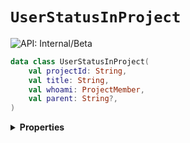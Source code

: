 # `UserStatusInProject`


![API: Internal/Beta](https://img.shields.io/static/v1?label=API&message=Internal/Beta&color=red&style=flat-square)



```kotlin
data class UserStatusInProject(
    val projectId: String,
    val title: String,
    val whoami: ProjectMember,
    val parent: String?,
)
```

<details>
<summary>
<b>Properties</b>
</summary>

<details>
<summary>
<code>projectId</code>: <code><code><a href='https://kotlinlang.org/api/latest/jvm/stdlib/kotlin/-string/'>String</a></code></code>
</summary>





</details>

<details>
<summary>
<code>title</code>: <code><code><a href='https://kotlinlang.org/api/latest/jvm/stdlib/kotlin/-string/'>String</a></code></code>
</summary>





</details>

<details>
<summary>
<code>whoami</code>: <code><code><a href='/docs/reference/dk.sdu.cloud.project.api.ProjectMember.md'>ProjectMember</a></code></code>
</summary>





</details>

<details>
<summary>
<code>parent</code>: <code><code><a href='https://kotlinlang.org/api/latest/jvm/stdlib/kotlin/-string/'>String</a>?</code></code>
</summary>





</details>



</details>

